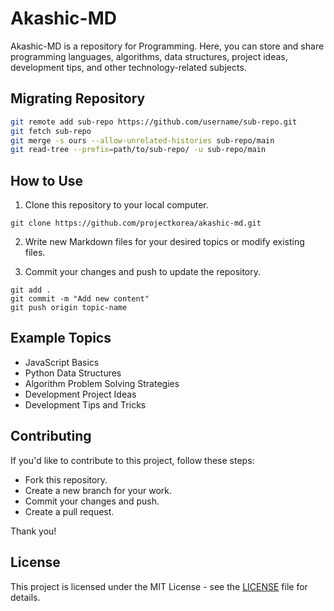 # Akashic-MD

Akashic-MD is a repository for Programming. Here, you can store and share programming languages, algorithms, data structures, project ideas, development tips, and other technology-related subjects.

## Migrating Repository

```bash
git remote add sub-repo https://github.com/username/sub-repo.git
git fetch sub-repo
git merge -s ours --allow-unrelated-histories sub-repo/main
git read-tree --prefix=path/to/sub-repo/ -u sub-repo/main

```

## How to Use

1. Clone this repository to your local computer.

```shell
git clone https://github.com/projectkorea/akashic-md.git
```

2. Write new Markdown files for your desired topics or modify existing files.

3. Commit your changes and push to update the repository.

```shell
git add .
git commit -m "Add new content"
git push origin topic-name
```

## Example Topics

- JavaScript Basics
- Python Data Structures
- Algorithm Problem Solving Strategies
- Development Project Ideas
- Development Tips and Tricks


## Contributing
If you'd like to contribute to this project, follow these steps:

- Fork this repository.
- Create a new branch for your work.
- Commit your changes and push.
- Create a pull request.


Thank you!


## License
This project is licensed under the MIT License - see the [LICENSE](https://github.com/projectkorea/Akashic-MD/blob/main/LICENSE.md) file for details.
